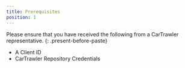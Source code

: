 ```yaml
---
title: Prerequisites
position: 1
---
```



Please ensure that you have received the following from a CarTrawler representative.
{: .present-before-paste}

* A Client ID
* CarTrawler Repository Credentials